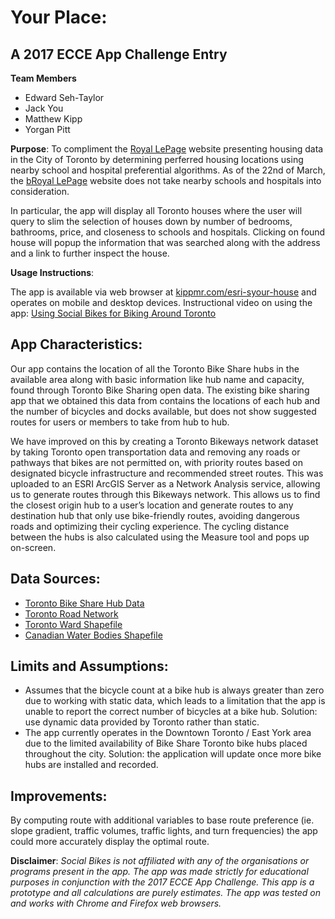 Your Place: 
=============
A 2017 ECCE App Challenge Entry
-------------------------------
**Team Members**

* Edward Seh-Taylor
* Jack You
* Matthew Kipp
* Yorgan Pitt

**Purpose**: To compliment the [Royal LePage](https://www.royallepage.ca/en/) website presenting housing data in the City of Toronto by determining perferred housing locations using nearby school and hospital preferential algorithms. As of the 22nd of March, the [bRoyal LePage](https://www.royallepage.ca/en/) website does not take nearby schools and hospitals into consideration. 

In particular, the app will display all Toronto houses where the user will query to slim the selection of houses down by number of bedrooms, bathrooms, price, and closeness to schools and hospitals. Clicking on found house will popup the information that was searched along with the address and a link to further inspect the house.

**Usage Instructions**:

The app is available via web browser at [kippmr.com/esri-syour-house](http://www.kippmr.com/esri-your-house/) and operates on mobile and desktop devices.
Instructional video on using the app: [Using Social Bikes for Biking Around Toronto](https://youtu.be/3iMuzuwukKc)

App Characteristics:
--------------------
Our app contains the location of all the Toronto Bike Share hubs in the available area along with basic information like hub name and capacity, found through Toronto Bike Sharing open data. The existing bike sharing app that we obtained this data from contains the locations of each hub and the number of bicycles and docks available, but does not show suggested routes for users or members to take from hub to hub.

We have improved on this by creating a Toronto Bikeways network dataset by taking Toronto open transportation data and removing any roads or pathways that bikes are not permitted on, with priority routes based on designated bicycle infrastructure and recommended street routes. This was uploaded to an ESRI ArcGIS Server as a Network Analysis service, allowing us to generate routes through this Bikeways network. This allows us to find the closest origin hub to a user’s location and generate routes to any destination hub that only use bike-friendly routes, avoiding dangerous roads and optimizing their cycling experience. The cycling distance between the hubs is also calculated using the Measure tool and pops up on-screen.

Data Sources:
-------------
* [Toronto Bike Share Hub Data](https://feeds.bikesharetoronto.com/stations/stations.xml)
* [Toronto Road Network](http://www1.toronto.ca/wps/portal/contentonly?vgnextoid=9ecd5f9cd70bb210VgnVCM1000003dd60f89RCRD&vgnextchannel=1a66e03bb8d1e310VgnVCM10000071d60f89RCRD)
* [Toronto Ward Shapefile](http://www1.toronto.ca/wps/portal/contentonly?vgnextoid=71d9c7e6e34b6410VgnVCM10000071d60f89RCRD)
* [Canadian Water Bodies Shapefile](http://geogratis.gc.ca/api/en/nrcan-rncan/ess-sst/87066e9a-94ee-680a-b1ba-591f4688db7d.html)

Limits and Assumptions:
-----------------------
* Assumes that the bicycle count at a bike hub is always greater than zero due to working with static data, which leads to a limitation that the app is unable to report the correct number of bicycles at a bike hub. Solution: use dynamic data provided by Toronto rather than static.
* The app currently operates in the Downtown Toronto / East York area due to the limited availability of Bike Share Toronto bike hubs placed throughout the city. Solution: the application will update once more bike hubs are installed and recorded.

Improvements:
-------------
By computing route with additional variables to base route preference (ie. slope gradient, traffic volumes, traffic lights, and turn frequencies) the app could more accurately display the optimal route.

**Disclaimer**: *Social Bikes is not affiliated with any of the organisations or programs present in the app. The app was made strictly for educational purposes in conjunction with the 2017 ECCE App Challenge. This app is a prototype and all calculations are purely estimates. The app was tested on and works with Chrome and Firefox web browsers.*
